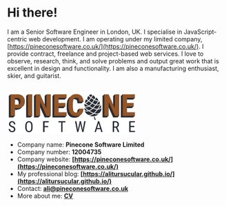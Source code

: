 # Hi there!

I am a Senior Software Engineer in London, UK. I specialise in JavaScript-centric web development. I am operating under my limited company, [https://pineconesoftware.co.uk/](https://pineconesoftware.co.uk/). I provide contract, freelance and project-based web services. I love to observe, research, think, and solve problems and output great work that is excellent in design and functionality. I am also a manufacturing enthusiast, skier, and guitarist.<br/><br/>

<img src="public/images/pinecone-software-limited-logo-w-bg.png" width="300"><br/>

-   Company name: **Pinecone Software Limited**
-   Company number: **12004735**
-   Company website: **[https://pineconesoftware.co.uk/](https://pineconesoftware.co.uk/)**
-   My professional blog: **[https://alitursucular.github.io/](https://alitursucular.github.io/)**
-   Contact: **ali@pineconesoftware.co.uk**
-   More about me: **[CV](public/alitursucular-senior-frontend-engineer-cv.pdf)**
